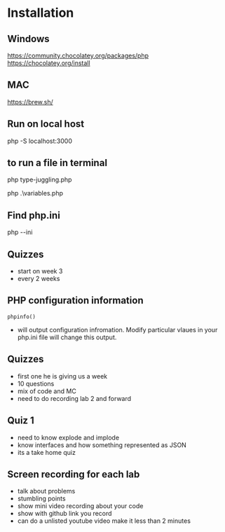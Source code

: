 # Installation

## Windows
https://community.chocolatey.org/packages/php
https://chocolatey.org/install

## MAC
https://brew.sh/

## Run on local host
php -S localhost:3000

## to run a file in terminal
php type-juggling.php

php .\variables.php

## Find php.ini
php --ini

## Quizzes
- start on week 3
- every 2 weeks

## PHP configuration information
```
phpinfo()
```
- will output configuration infromation. Modify particular vlaues in your php.ini file will change this output.


## Quizzes
- first one he is giving us a week
- 10 questions
- mix of code and MC
- need to do recording lab 2 and forward

## Quiz 1
- need to know explode and implode 
- know interfaces and how something represented as JSON
- its a take home quiz

## Screen recording for each lab
- talk about problems
- stumbling points
- show mini video recording about your code
- show with github link you record
- can do a unlisted youtube video make it less than 2 minutes 


